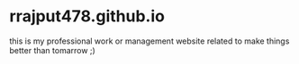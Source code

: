 # rrajput478.github.io
this is my professional work or management website related to make things better than tomarrow ;)
